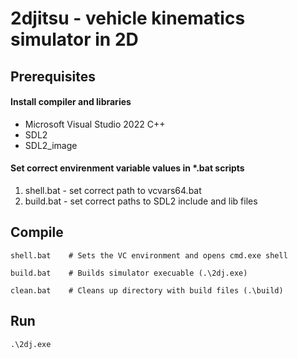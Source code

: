 # 2djitsu - vehicle kinematics simulator in 2D
## Prerequisites
#### Install compiler and libraries
- Microsoft Visual Studio 2022 C++
- SDL2
- SDL2_image
#### Set correct envirenment variable values in \*.bat scripts
1. shell.bat - set correct path to vcvars64.bat
2. build.bat - set correct paths to SDL2 include and lib files
## Compile
```
shell.bat    # Sets the VC environment and opens cmd.exe shell

build.bat    # Builds simulator execuable (.\2dj.exe)

clean.bat    # Cleans up directory with build files (.\build) 
```
## Run
```
.\2dj.exe
```
